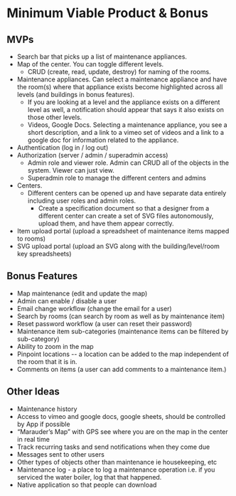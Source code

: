 # Minimum Viable Product & Bonus

## MVPs
- Search bar that picks up a list of maintenance appliances.
- Map of the center. You can toggle different levels. 
  - CRUD (create, read, update, destroy) for naming of the rooms. 
- Maintenance appliances. Can select a maintenance appliance and have the room(s) where that appliance exists become highlighted across all levels (and buildings in bonus features). 
  - If you are looking at a level and the appliance exists on a different level as well, a notification should appear that says it also exists on those other levels. 
  - Videos, Google Docs. Selecting a maintenance appliance, you see a short description, and a link to a vimeo set of videos and a link to a google doc for information related to the appliance. 
- Authentication (log in / log out)
- Authorization (server / admin / superadmin access)
  - Admin role and viewer role. Admin can CRUD all of the objects in the system. Viewer can just view.
  - Superadmin role to manage the different centers and admins
- Centers. 
  - Different centers can be opened up and have separate data entirely including user roles and admin roles. 
    - Create a specification document so that a designer from a different center can create a set of SVG files autonomously, upload them, and have them appear correctly. 
- Item upload portal (upload a spreadsheet of maintenance items mapped to rooms)
- SVG upload portal (upload an SVG along with the building/level/room key spreadsheets)

## Bonus Features
- Map maintenance (edit and update the map)
- Admin can enable / disable a user
- Email change workflow (change the email for a user)
- Search by rooms (can search by room as well as by maintenance item)
- Reset password workflow (a user can reset their password)
- Maintenance item sub-categories (maintenance items can be filtered by sub-category)
- Ability to zoom in the map
- Pinpoint locations -- a location can be added to the map independent of the room that it is in. 
- Comments on items (a user can add comments to a maintenance item.)

## Other Ideas
- Maintenance history
- Access to vimeo and google docs, google sheets, should be controlled by App if possible
- “Marauder’s Map” with GPS see where you are on the map in the center in real time
- Track recurring tasks and send notifications when they come due
- Messages sent to other users
- Other types of objects other than maintenance ie housekeeping, etc
- Maintenance log - a place to log a maintenance operation i.e. if you serviced the water boiler, log that that happened. 
- Native application so that people can download
